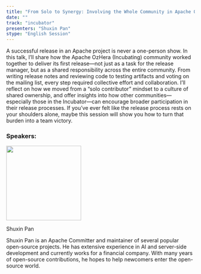 ```yaml
---
title: "From Solo to Synergy: Involving the Whole Community in Apache OzHera (Incubating)’s Release"
date: ""
track: "incubator"
presenters: "Shuxin Pan"
stype: "English Session"
---
```


A successful release in an Apache project is never a one-person show. In this talk, I’ll share how the Apache OzHera (Incubating) community worked together to deliver its first release—not just as a task for the release manager, but as a shared responsibility across the entire community. From writing release notes and reviewing code to testing artifacts and voting on the mailing list, every step required collective effort and collaboration. I’ll reflect on how we moved from a “solo contributor” mindset to a culture of shared ownership, and offer insights into how other communities—especially those in the Incubator—can encourage broader participation in their release processes. If you’ve ever felt like the release process rests on your shoulders alone, maybe this session will show you how to turn that burden into a team victory.

### Speakers:


<img src="https://sessionize.com/image/6fb0-400o400o1-PEobn7xbiQsRk7JmKQ6i9W.jpg" width="200" /><br/>

Shuxin Pan

Shuxin Pan is an Apache Committer and maintainer of several popular open-source projects. He has extensive experience in AI and server-side development and currently works for a financial company. With many years of open-source contributions, he hopes to help newcomers enter the open-source world.

